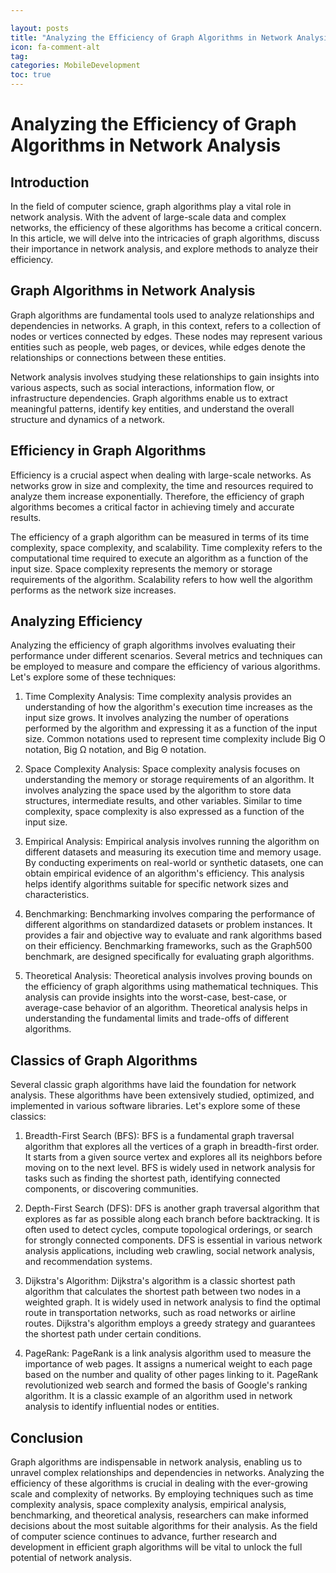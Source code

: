 ```yaml
---

layout: posts
title: "Analyzing the Efficiency of Graph Algorithms in Network Analysis"
icon: fa-comment-alt
tag:      
categories: MobileDevelopment
toc: true
---
```




# Analyzing the Efficiency of Graph Algorithms in Network Analysis

## Introduction
In the field of computer science, graph algorithms play a vital role in network analysis. With the advent of large-scale data and complex networks, the efficiency of these algorithms has become a critical concern. In this article, we will delve into the intricacies of graph algorithms, discuss their importance in network analysis, and explore methods to analyze their efficiency.

## Graph Algorithms in Network Analysis
Graph algorithms are fundamental tools used to analyze relationships and dependencies in networks. A graph, in this context, refers to a collection of nodes or vertices connected by edges. These nodes may represent various entities such as people, web pages, or devices, while edges denote the relationships or connections between these entities.

Network analysis involves studying these relationships to gain insights into various aspects, such as social interactions, information flow, or infrastructure dependencies. Graph algorithms enable us to extract meaningful patterns, identify key entities, and understand the overall structure and dynamics of a network.

## Efficiency in Graph Algorithms
Efficiency is a crucial aspect when dealing with large-scale networks. As networks grow in size and complexity, the time and resources required to analyze them increase exponentially. Therefore, the efficiency of graph algorithms becomes a critical factor in achieving timely and accurate results.

The efficiency of a graph algorithm can be measured in terms of its time complexity, space complexity, and scalability. Time complexity refers to the computational time required to execute an algorithm as a function of the input size. Space complexity represents the memory or storage requirements of the algorithm. Scalability refers to how well the algorithm performs as the network size increases.

## Analyzing Efficiency
Analyzing the efficiency of graph algorithms involves evaluating their performance under different scenarios. Several metrics and techniques can be employed to measure and compare the efficiency of various algorithms. Let's explore some of these techniques:

1. Time Complexity Analysis: Time complexity analysis provides an understanding of how the algorithm's execution time increases as the input size grows. It involves analyzing the number of operations performed by the algorithm and expressing it as a function of the input size. Common notations used to represent time complexity include Big O notation, Big Ω notation, and Big Θ notation.

2. Space Complexity Analysis: Space complexity analysis focuses on understanding the memory or storage requirements of an algorithm. It involves analyzing the space used by the algorithm to store data structures, intermediate results, and other variables. Similar to time complexity, space complexity is also expressed as a function of the input size.

3. Empirical Analysis: Empirical analysis involves running the algorithm on different datasets and measuring its execution time and memory usage. By conducting experiments on real-world or synthetic datasets, one can obtain empirical evidence of an algorithm's efficiency. This analysis helps identify algorithms suitable for specific network sizes and characteristics.

4. Benchmarking: Benchmarking involves comparing the performance of different algorithms on standardized datasets or problem instances. It provides a fair and objective way to evaluate and rank algorithms based on their efficiency. Benchmarking frameworks, such as the Graph500 benchmark, are designed specifically for evaluating graph algorithms.

5. Theoretical Analysis: Theoretical analysis involves proving bounds on the efficiency of graph algorithms using mathematical techniques. This analysis can provide insights into the worst-case, best-case, or average-case behavior of an algorithm. Theoretical analysis helps in understanding the fundamental limits and trade-offs of different algorithms.

## Classics of Graph Algorithms
Several classic graph algorithms have laid the foundation for network analysis. These algorithms have been extensively studied, optimized, and implemented in various software libraries. Let's explore some of these classics:

1. Breadth-First Search (BFS): BFS is a fundamental graph traversal algorithm that explores all the vertices of a graph in breadth-first order. It starts from a given source vertex and explores all its neighbors before moving on to the next level. BFS is widely used in network analysis for tasks such as finding the shortest path, identifying connected components, or discovering communities.

2. Depth-First Search (DFS): DFS is another graph traversal algorithm that explores as far as possible along each branch before backtracking. It is often used to detect cycles, compute topological orderings, or search for strongly connected components. DFS is essential in various network analysis applications, including web crawling, social network analysis, and recommendation systems.

3. Dijkstra's Algorithm: Dijkstra's algorithm is a classic shortest path algorithm that calculates the shortest path between two nodes in a weighted graph. It is widely used in network analysis to find the optimal route in transportation networks, such as road networks or airline routes. Dijkstra's algorithm employs a greedy strategy and guarantees the shortest path under certain conditions.

4. PageRank: PageRank is a link analysis algorithm used to measure the importance of web pages. It assigns a numerical weight to each page based on the number and quality of other pages linking to it. PageRank revolutionized web search and formed the basis of Google's ranking algorithm. It is a classic example of an algorithm used in network analysis to identify influential nodes or entities.

## Conclusion
Graph algorithms are indispensable in network analysis, enabling us to unravel complex relationships and dependencies in networks. Analyzing the efficiency of these algorithms is crucial in dealing with the ever-growing scale and complexity of networks. By employing techniques such as time complexity analysis, space complexity analysis, empirical analysis, benchmarking, and theoretical analysis, researchers can make informed decisions about the most suitable algorithms for their analysis. As the field of computer science continues to advance, further research and development in efficient graph algorithms will be vital to unlock the full potential of network analysis.